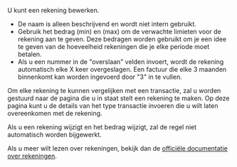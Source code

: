 U kunt een rekening bewerken.

* De naam is alleen beschrijvend en wordt niet intern gebruikt.
* Gebruik het bedrag (min) en (max) om de verwachte limieten voor de rekening aan te geven. Deze bedragen worden gebruikt om je een idee te geven van de hoeveelheid rekeningen die je elke periode moet betalen.
* Als u een nummer in de "overslaan" velden invoert, wordt de rekening automatisch elke X keer overgeslagen. Een factuur die elke 3 maanden binnenkomt kan worden ingevoerd door "3" in te vullen.

Om elke rekening te kunnen vergelijken met een transactie, zal u worden gestuurd naar de pagina die u in staat stelt een rekening te maken. Op deze pagina kunt u de details van het type transactie invoeren die u wilt laten overeenkomen met de rekening.

Als u een rekening wijzigt en het bedrag wijzigt, zal de regel niet automatisch worden bijgewerkt.

Als u meer wilt lezen over rekeningen, bekijk dan de [officiële documentatie over rekeningen](https://firefly-iii.readthedocs.io/en/latest/advanced/bills.html).